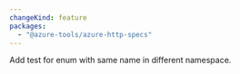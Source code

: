 ```yaml
---
changeKind: feature
packages:
  - "@azure-tools/azure-http-specs"
---
```


Add test for enum with same name in different namespace.